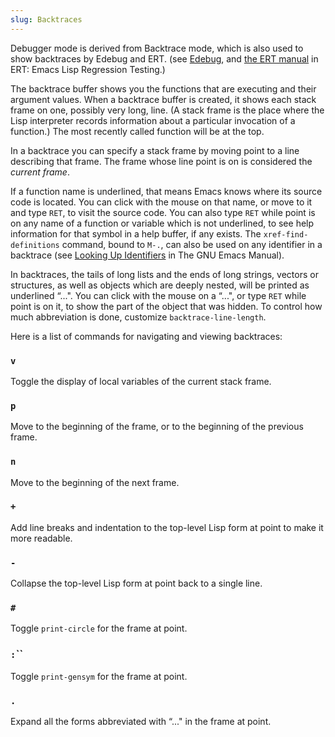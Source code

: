 ```yaml
---
slug: Backtraces
---
```


Debugger mode is derived from Backtrace mode, which is also used to show backtraces by Edebug and ERT. (see [Edebug](Edebug), and [the ERT manual](https://www.gnu.org/software/emacs/manual/html_mono/ert.html#Top) in ERT: Emacs Lisp Regression Testing.)

The backtrace buffer shows you the functions that are executing and their argument values. When a backtrace buffer is created, it shows each stack frame on one, possibly very long, line. (A stack frame is the place where the Lisp interpreter records information about a particular invocation of a function.) The most recently called function will be at the top.

In a backtrace you can specify a stack frame by moving point to a line describing that frame. The frame whose line point is on is considered the *current frame*.

If a function name is underlined, that means Emacs knows where its source code is located. You can click with the mouse on that name, or move to it and type `RET`, to visit the source code. You can also type `RET` while point is on any name of a function or variable which is not underlined, to see help information for that symbol in a help buffer, if any exists. The `xref-find-definitions` command, bound to `M-.`, can also be used on any identifier in a backtrace (see [Looking Up Identifiers](https://www.gnu.org/software/emacs/manual/html_mono/emacs.html#Looking-Up-Identifiers) in The GNU Emacs Manual).

In backtraces, the tails of long lists and the ends of long strings, vectors or structures, as well as objects which are deeply nested, will be printed as underlined “...". You can click with the mouse on a “...", or type `RET` while point is on it, to show the part of the object that was hidden. To control how much abbreviation is done, customize `backtrace-line-length`.

Here is a list of commands for navigating and viewing backtraces:

### `v`

Toggle the display of local variables of the current stack frame.

### `p`

Move to the beginning of the frame, or to the beginning of the previous frame.

### `n`

Move to the beginning of the next frame.

### `+`

Add line breaks and indentation to the top-level Lisp form at point to make it more readable.

### `-`

Collapse the top-level Lisp form at point back to a single line.

### `#`

Toggle `print-circle` for the frame at point.

### <span className="tag :">`:`</span>``

Toggle `print-gensym` for the frame at point.

### `.`

Expand all the forms abbreviated with “..." in the frame at point.
